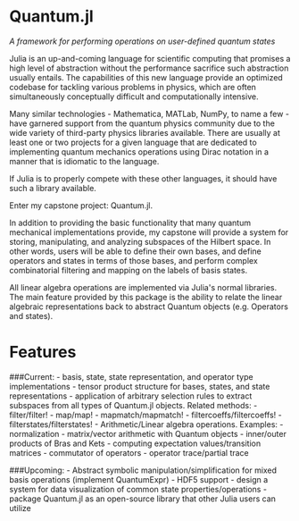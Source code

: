 # Quantum.jl
*A framework for performing operations on user-defined quantum states*

Julia is an up-and-coming language for scientific computing that promises a
high level of abstraction without the performance sacrifice such abstraction
usually entails. The capabilities of this new language provide an optimized
codebase for tackling various problems in physics, which are often
simultaneously conceptually difficult and computationally intensive.

Many similar technologies - Mathematica, MATLab, NumPy, to name a few - have
garnered support from the quantum physics community due to the wide variety of
third-party physics libraries available. There are usually at least one or two
projects for a given language that are dedicated to implementing quantum
mechanics operations using Dirac notation in a manner that is idiomatic to the
language.

If Julia is to properly compete with these other languages, it should have
such a library available.

Enter my capstone project: Quantum.jl.

In addition to providing the basic functionality that many quantum mechanical
implementations provide, my capstone will provide a system for storing,
manipulating, and analyzing subspaces of the Hilbert space. In other words,
users will be able to define their own bases, and define operators and
states in terms of those bases, and perform complex combinatorial filtering
and mapping on the labels of basis states.

All linear algebra operations are implemented via Julia's normal libraries.
The main feature provided by this package is the ability to relate the linear
algebraic representations back to abstract Quantum objects (e.g. Operators and
states).

Features
==========

###Current:
	- basis, state, state representation, and operator type implementations
	- tensor product structure for bases, states, and state representations
	- application of arbitrary selection rules to extract subspaces from all types of 
	  Quantum.jl objects. Related methods:
	  	- filter/filter!
	  	- map/map!
	  	- mapmatch/mapmatch!
	  	- filtercoeffs/filtercoeffs!
	 	- filterstates/filterstates!
	- Arithmetic/Linear algebra operations. Examples: 
		- normalization
		- matrix/vector arithmetic with Quantum objects
		- inner/outer products of Bras and Kets
		- computing expectation values/transition matrices
		- commutator of operators
		- operator trace/partial trace

###Upcoming:
	- Abstract symbolic manipulation/simplification for mixed basis operations (implement QuantumExpr)
	- HDF5 support
	- design a system for data visualization of common state properties/operations
	- package Quantum.jl as an open-source library that other Julia users can utilize